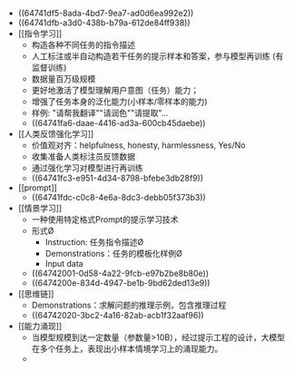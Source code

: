- ((64741df5-8ada-4bd7-9ea7-ad0d6ea992e2))
- ((64741dfb-a3d0-438b-b79a-612de84ff938))
- [[指令学习]]
	- 构造各种不同任务的指令描述
	- 人工标注或半自动构造若干任务的提示样本和答案，参与模型再训练 (有监督训练)
	- 数据量百万级规模
	- 更好地激活了模型理解用户意图（任务）能力；
	- 增强了任务本身的泛化能力(小样本/零样本的能力)
	- 样例: "请帮我翻译""请润色""请提取"...
	- ((64741fa6-daae-4416-ad3a-600cb45daebe))
- [[人类反馈强化学习]]
	- 价值观对齐：helpfulness, honesty, harmlessness, Yes/No
	- 收集准备人类标注员反馈数据
	- 通过强化学习对模型进行再训练
	- ((64741fc3-e951-4d34-8798-bfebe3db28f9))
- [[prompt]]
	- ((64741fdc-c0c8-4e6a-8dc3-debb05f373b3))
- [[情景学习]]
	- 一种使用特定格式Prompt的提示学习技术
	- 形式Ø
		- Instruction: 任务指令描述Ø
		- Demonstrations：任务的模板化样例Ø
		- Input data
	- ((64742001-0d58-4a22-9fcb-e97b2be8b80e))
	- ((6474200e-834d-4947-be1b-9bd62ded13e9))
- [[思维链]]
	- Demonstrations：求解问题的推理示例，包含推理过程
	- ((64742020-3bc2-4a16-82ab-acb1f32aaf96))
- [[能力涌现]]
	- 当模型规模到达一定数量（参数量>10B），经过提示工程的设计，大模型在多个任务上，表现出小样本情境学习上的涌现能力。
	-